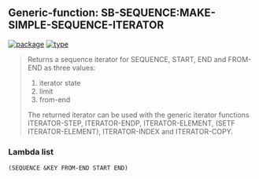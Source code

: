 ## Generic-function: SB-SEQUENCE:MAKE-SIMPLE-SEQUENCE-ITERATOR
[![package](https://img.shields.io/badge/Package-SB--SEQUENCE-5f9ea0.svg?style=social&colorA=999999)](../) [![type](https://img.shields.io/badge/Type-Generic--Function-5f9ea0.svg?style=social&colorA=999999)](../#generic-function) 

> Returns a sequence iterator for SEQUENCE, START, END and FROM-END
> as three values:
> 
> 1. iterator state
> 2. limit
> 3. from-end
> 
> The returned iterator can be used with the generic iterator
> functions ITERATOR-STEP, ITERATOR-ENDP, ITERATOR-ELEMENT, (SETF
> ITERATOR-ELEMENT), ITERATOR-INDEX and ITERATOR-COPY.

### Lambda list
```
(SEQUENCE &KEY FROM-END START END)
```
